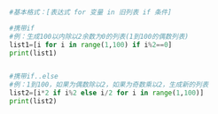 
<BlogInfo id="913" title="1.列表推导式" author="白日梦想猿" pv=0 read_times=0 pre_cost_time="0分12秒" category="进阶语法" tag_list="['进阶语法']" create_time="2021.11.08 15:06:33" update_time="2021.11.08 15:14:30" />

```python


#基本格式：[表达式 for 变量 in 旧列表 if 条件]

#携带if
#例：生成100以内除以2余数为0的列表(1到100的偶数列表)
list1=[i for i in range(1,100) if i%2==0]
print(list1)


#携带if..else
#例：1到100，如果为偶数除以2，如果为奇数乘以2，生成新的列表
list2=[i*2 if i%2 else i/2 for i in range(1,100)]
print(list2)




```
